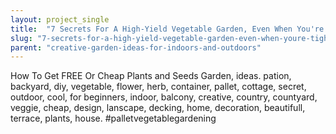 ```yaml
---
layout: project_single
title:  "7 Secrets For A High-Yield Vegetable Garden, Even When You're Tight On Space"
slug: "7-secrets-for-a-high-yield-vegetable-garden-even-when-youre-tight-on-space"
parent: "creative-garden-ideas-for-indoors-and-outdoors"
---
```

How To Get FREE Or Cheap Plants and Seeds Garden, ideas. pation, backyard, diy, vegetable, flower, herb, container, pallet, cottage, secret, outdoor, cool, for beginners, indoor, balcony, creative, country, countyard, veggie, cheap, design, lanscape, decking, home, decoration, beautifull, terrace, plants, house. #palletvegetablegardening